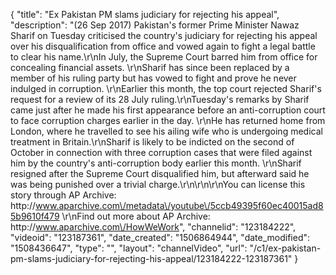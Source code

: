 {
    "title": "Ex Pakistan PM slams judiciary for rejecting his appeal",
    "description": "(26 Sep 2017) Pakistan's former Prime Minister Nawaz Sharif on Tuesday criticised the country's judiciary for rejecting his appeal over his disqualification from office and vowed again to fight a legal battle to clear his name.\r\nIn July, the Supreme Court barred him from office for concealing financial assets. \r\nSharif has since been replaced by a member of his ruling party but has vowed to fight and prove he never indulged in corruption. \r\nEarlier this month, the top court rejected Sharif's request for a review of its 28 July ruling.\r\nTuesday's remarks by Sharif came just after he made his first appearance before an anti-corruption court to face corruption charges earlier in the day. \r\nHe has returned home from London, where he travelled to see his ailing wife who is undergoing medical treatment in Britain.\r\nSharif is likely to be indicted on the second of October in connection with three corruption cases that were filed against him by the country's anti-corruption body earlier this month. \r\nSharif resigned after the Supreme Court disqualified him, but afterward said he was being punished over a trivial charge.\r\n\r\n\r\nYou can license this story through AP Archive: http:\/\/www.aparchive.com\/metadata\/youtube\/5ccb49395f60ec40015ad85b9610f479 \r\nFind out more about AP Archive: http:\/\/www.aparchive.com\/HowWeWork",
    "channelid": "123184222",
    "videoid": "123187361",
    "date_created": "1506864944",
    "date_modified": "1508436647",
    "type": "",
    "layout": "channelVideo",
    "url": "\/c1\/ex-pakistan-pm-slams-judiciary-for-rejecting-his-appeal\/123184222-123187361"
}